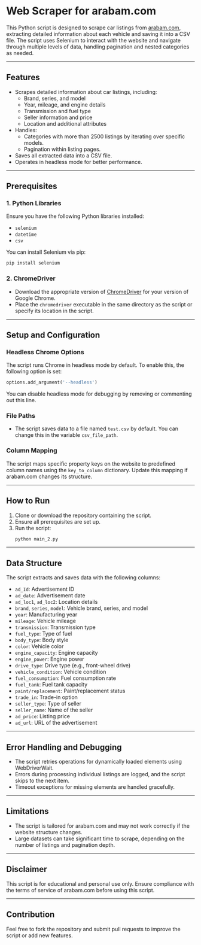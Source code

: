 # Web Scraper for arabam.com

This Python script is designed to scrape car listings from [arabam.com](https://www.arabam.com), extracting detailed information about each vehicle and saving it into a CSV file. The script uses Selenium to interact with the website and navigate through multiple levels of data, handling pagination and nested categories as needed.

---

## Features
- Scrapes detailed information about car listings, including:
  - Brand, series, and model
  - Year, mileage, and engine details
  - Transmission and fuel type
  - Seller information and price
  - Location and additional attributes
- Handles:
  - Categories with more than 2500 listings by iterating over specific models.
  - Pagination within listing pages.
- Saves all extracted data into a CSV file.
- Operates in headless mode for better performance.

---

## Prerequisites

### 1. Python Libraries
Ensure you have the following Python libraries installed:
- `selenium`
- `datetime`
- `csv`

You can install Selenium via pip:
```bash
pip install selenium
```

### 2. ChromeDriver
- Download the appropriate version of [ChromeDriver](https://chromedriver.chromium.org/) for your version of Google Chrome.
- Place the `chromedriver` executable in the same directory as the script or specify its location in the script.

---

## Setup and Configuration

### Headless Chrome Options
The script runs Chrome in headless mode by default. To enable this, the following option is set:
```python
options.add_argument('--headless')
```
You can disable headless mode for debugging by removing or commenting out this line.

### File Paths
- The script saves data to a file named `test.csv` by default. You can change this in the variable `csv_file_path`.

### Column Mapping
The script maps specific property keys on the website to predefined column names using the `key_to_column` dictionary. Update this mapping if arabam.com changes its structure.

---

## How to Run

1. Clone or download the repository containing the script.
2. Ensure all prerequisites are set up.
3. Run the script:
   ```bash
   python main_2.py
   ```

---

## Data Structure
The script extracts and saves data with the following columns:
- `ad_Id`: Advertisement ID
- `ad_date`: Advertisement date
- `ad_loc1`, `ad_loc2`: Location details
- `brand`, `series`, `model`: Vehicle brand, series, and model
- `year`: Manufacturing year
- `mileage`: Vehicle mileage
- `transmission`: Transmission type
- `fuel_type`: Type of fuel
- `body_type`: Body style
- `color`: Vehicle color
- `engine_capacity`: Engine capacity
- `engine_power`: Engine power
- `drive_type`: Drive type (e.g., front-wheel drive)
- `vehicle_condition`: Vehicle condition
- `fuel_consumption`: Fuel consumption rate
- `fuel_tank`: Fuel tank capacity
- `paint/replacement`: Paint/replacement status
- `trade_in`: Trade-in option
- `seller_type`: Type of seller
- `seller_name`: Name of the seller
- `ad_price`: Listing price
- `ad_url`: URL of the advertisement

---

## Error Handling and Debugging
- The script retries operations for dynamically loaded elements using WebDriverWait.
- Errors during processing individual listings are logged, and the script skips to the next item.
- Timeout exceptions for missing elements are handled gracefully.

---

## Limitations
- The script is tailored for arabam.com and may not work correctly if the website structure changes.
- Large datasets can take significant time to scrape, depending on the number of listings and pagination depth.

---

## Disclaimer
This script is for educational and personal use only. Ensure compliance with the terms of service of arabam.com before using this script.

---

## Contribution
Feel free to fork the repository and submit pull requests to improve the script or add new features.
